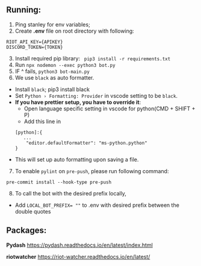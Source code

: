 ## Running:

1. Ping stanley for env variables;
2. Create **.env** file on root directory with following:

```
RIOT_API_KEY={APIKEY}
DISCORD_TOKEN={TOKEN}
```

3. Install required pip library:
   ` pip3 install -r requirements.txt`
4. Run `npx nodemon --exec python3 bot.py`
5. IF ^ fails, `python3 bot-main.py`
6. We use `black` as auto formatter.

- Install `black`; pip3 install black
- Set `Python › Formatting: Provider` in vscode setting to be `black`.
- **If you have prettier setup, you have to override it**:
  - Open language specific setting in vscode for python(CMD + SHIFT + P)
  - Add this line in
  ```
  [python]:{
     ...
      "editor.defaultFormatter": "ms-python.python"
  }
  ```
- This will set up auto formatting upon saving a file.

7. To enable `pylint` on `pre-push`, please run following command:
```
pre-commit install --hook-type pre-push
```

8. To call the bot with the desired prefix locally, 

- Add `LOCAL_BOT_PREFIX= ""` to .env with desired prefix between the double quotes

## Packages:

**Pydash**
https://pydash.readthedocs.io/en/latest/index.html

**riotwatcher**
https://riot-watcher.readthedocs.io/en/latest/
